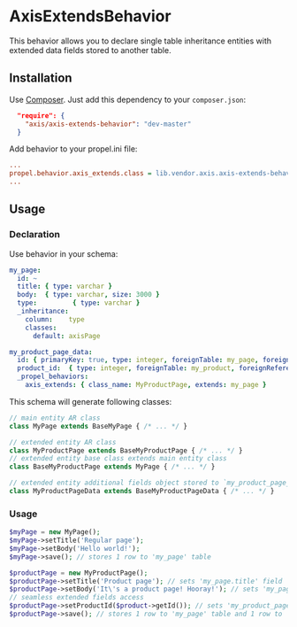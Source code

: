 AxisExtendsBehavior
===================

This behavior allows you to declare single table inheritance entities with extended data fields
stored to another table.

Installation
------------

Use [Composer](http://getcomposer.org/). Just add this dependency to your `composer.json`:

```json
  "require": {
    "axis/axis-extends-behavior": "dev-master"
  }
```

Add behavior to your propel.ini file:
```ini
...
propel.behavior.axis_extends.class = lib.vendor.axis.axis-extends-behavior.lib.AxisExtendsBehavior
...
```

Usage
-----

### Declaration

Use behavior in your schema:
```yml
my_page:
  id: ~
  title: { type: varchar }
  body:  { type: varchar, size: 3000 }
  type:         { type: varchar }
  _inheritance:
    column:    type
    classes:
      default: axisPage

my_product_page_data:
  id: { primaryKey: true, type: integer, foreignTable: my_page, foreignReference: id, onDelete: cascade, required: true }
  product_id:  { type: integer, foreignTable: my_product, foreignReference: id, onDelete: restrict }
  _propel_behaviors:
    axis_extends: { class_name: MyProductPage, extends: my_page }
```

This schema will generate following classes:
```php
// main entity AR class
class MyPage extends BaseMyPage { /* ... */ }

// extended entity AR class
class MyProductPage extends BaseMyProductPage { /* ... */ }
// extended entity base class extends main entity class
class BaseMyProductPage extends MyPage { /* ... */ }

// extended entity additional fields object stored to `my_product_page_data`
class MyProductPageData extends BaseMyProductPageData { /* ... */ }
```

### Usage

```php
$myPage = new MyPage();
$myPage->setTitle('Regular page');
$myPage->setBody('Hello world!');
$myPage->save(); // stores 1 row to 'my_page' table

$productPage = new MyProductPage();
$productPage->setTitle('Product page'); // sets 'my_page.title' field
$productPage->setBody('It\'s a product page! Hooray!'); // sets 'my_page.body' field
// seamless extended fields access
$productPage->setProductId($product->getId()); // sets 'my_product_page_data.product_id' field
$productPage->save(); // stores 1 row to 'my_page' table and 1 row to 'my_product_page_data' table
```